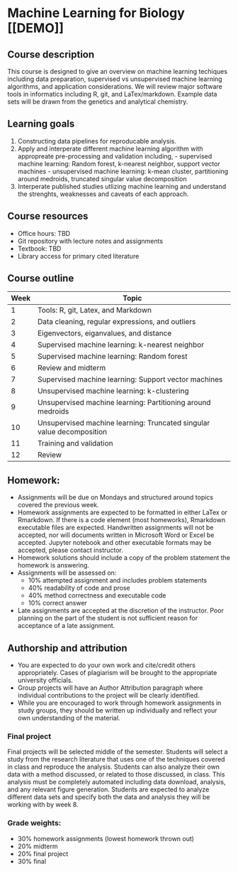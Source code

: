 # Machine Learning for Biology [[DEMO]]

## Course description

This course is designed to give an overview on machine learning techiques including data preparation, supervised vs unsupervised machine learning algorithms, and application considerations.
We will review major software tools in informatics including R, git, and LaTex/markdown.
Example data sets will be drawn from the genetics and analytical chemistry.

## Learning goals

  1) Constructing data pipelines for reproducable analysis.
  2) Apply and interperate different machine learning algorithm with appropreate pre-processing and validation including,
    - supervised machine learning: Random forest, k-nearest neighbor, support vector machines
    - unsupervised machine learning: k-mean cluster, partitioning around medroids, truncated singular value decomposition
  3) Interperate published studies utlizing machine learning and understand the strenghts, weaknesses and caveats of each approach.

## Course resources

  - Office hours: TBD
  - Git repository with lecture notes and assignments
  - Textbook: TBD
  - Library access for primary cited literature
  
## Course outline

Week | Topic 
------------|-------
 1 | Tools: R, git, Latex, and Markdown  
 2 | Data cleaning, regular expressions, and outliers 
 3 | Eigenvectors, eiganvalues, and distance 
 4 | Supervised machine learning: k-nearest neighbor 
 5 | Supervised machine learning: Random forest 
 6 | Review and midterm 
 7 | Supervised machine learning: Support vector machines 
 8 | Unsupervised machine learning: k-clustering 
 9 | Unsupervised machine learning: Partitioning around medroids 
 10 | Unsupervised machine learning: Truncated singular value decomposition
 11 | Training and validation
 12 | Review 

## Homework:

  -	Assignments will be due on Mondays and structured around topics covered the previous week.
  -	Homework assignments are expected to be formatted in either LaTex or Rmarkdown. If there is a code element (most homeworks), Rmarkdown executable files are expected. Handwritten assignments will not be accepted, nor will documents written in Microsoft Word or Excel be accepted. Jupyter notebook and other executable formats may be accepted, please contact instructor.
  -	Homework solutions should include a copy of the problem statement the homework is answering.
  -	Assignments will be assessed on: 
    - 10% attempted assignment and includes problem statements
    - 40% readability of code and prose
    - 40% method correctness and executable code
    - 10% correct answer
  -	Late assignments are accepted at the discretion of the instructor. Poor planning on the part of the student is not sufficient reason for acceptance of a late assignment.

## Authorship and attribution

  -	You are expected to do your own work and cite/credit others appropriately. Cases of plagiarism will be brought to the appropriate university officials.
  -	Group projects will have an Author Attribution paragraph where individual contributions to the project will be clearly identified.
  -	While you are encouraged to work through homework assignments in study groups, they should be written up individually and reflect your own understanding of the material.

### Final project
Final projects will be selected middle of the semester. Students will select a study from the research literature that uses one of the techniques covered in class and reproduce the analysis. Students can also analyze their own data with a method discussed, or related to those discussed, in class. This analysis must be completely automated including data download, analysis, and any relevant figure generation. Students are expected to analyze different data sets and specify both the data and analysis they will be working with by week 8.

### Grade weights:
-	30% homework assignments (lowest homework thrown out)
-	20% midterm
-	20% final project
-	30% final
